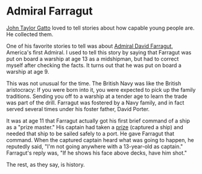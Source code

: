 # Admiral Farragut

[John Taylor Gatto](http://en.wikipedia.org/wiki/John_Taylor_Gatto) loved to tell stories about how capable young people are. He collected them.

One of his favorite stories to tell was about [Admiral David Farragut](https://en.wikipedia.org/wiki/David_Farragut), America's first Admiral. I used to tell this story by saying that Farragut was put on board a warship at age 13 as a midshipman, but had to correct myself after checking the facts. It turns out that he was put on board a warship at age 9. 

This was not unusual for the time. The British Navy was like the British aristocracy: If you were born into it, you were expected to pick up the family traditions. Sending you off to a warship at a tender age to learn the trade was part of the drill. Farragut was fostered by a Navy family, and in fact served several times under his foster father, David Porter. 

It was at age 11 that Farragut actually got his first brief command of a ship as a "prize master." His captain had taken a [prize](https://en.wikipedia.org/wiki/Prize_(law)) (captured a ship) and needed that ship to be sailed safely to a port. He gave Farragut that command. When the captured captain heard what was going to happen, he reputedly said, "I'm not going anywhere with a 13-year-old as captain." Farragut's reply was, "If he shows his face above decks, have him shot."

The rest, as they say, is history.